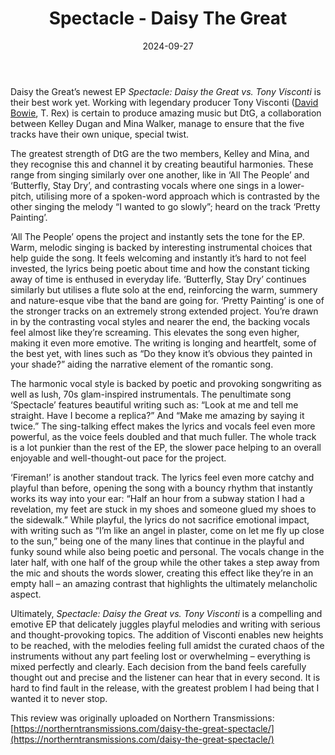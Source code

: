 ﻿---
layout: default
title: Spectacle - Daisy The Great
description:
date: '2024-09-27'
categories:
  - Album
img: https://northerntransmissions.com/wp-content/uploads/2024/09/DTG-Spectacle-COVER-art-300x300.jpg
rating: 9.5
---

Daisy the Great’s newest EP _Spectacle: Daisy the Great vs. Tony Visconti_ is their best work yet. Working with legendary producer Tony Visconti ([David Bowie](https://northerntransmissions.com/blackstar-by-david-bowie/), T. Rex) is certain to produce amazing music but DtG, a collaboration between Kelley Dugan and Mina Walker, manage to ensure that the five tracks have their own unique, special twist.

The greatest strength of DtG are the two members, Kelley and Mina, and they recognise this and channel it by creating beautiful harmonies. These range from singing similarly over one another, like in ‘All The People’ and ‘Butterfly, Stay Dry’, and contrasting vocals where one sings in a lower-pitch, utilising more of a spoken-word approach which is contrasted by the other singing the melody “I wanted to go slowly”; heard on the track ‘Pretty Painting’.

‘All The People’ opens the project and instantly sets the tone for the EP. Warm, melodic singing is backed by interesting instrumental choices that help guide the song. It feels welcoming and instantly it’s hard to not feel invested, the lyrics being poetic about time and how the constant ticking away of time is enthused in everyday life. ‘Butterfly, Stay Dry’ continues similarly but utilises a flute solo at the end, reinforcing the warm, summery and nature-esque vibe that the band are going for. ‘Pretty Painting’ is one of the stronger tracks on an extremely strong extended project. You’re drawn in by the contrasting vocal styles and nearer the end, the backing vocals feel almost like they’re screaming. This elevates the song even higher, making it even more emotive. The writing is longing and heartfelt, some of the best yet, with lines such as “Do they know it’s obvious they painted in your shade?” aiding the narrative element of the romantic song.

The harmonic vocal style is backed by poetic and provoking songwriting as well as lush, 70s glam-inspired instrumentals. The penultimate song ‘Spectacle’ features beautiful writing such as: “Look at me and tell me straight. Have I become a replica?” And “Make me amazing by saying it twice.” The sing-talking effect makes the lyrics and vocals feel even more powerful, as the voice feels doubled and that much fuller. The whole track is a lot punkier than the rest of the EP, the slower pace helping to an overall enjoyable and well-thought-out pace for the project.

‘Fireman!’ is another standout track. The lyrics feel even more catchy and playful than before, opening the song with a bouncy rhythm that instantly works its way into your ear: “Half an hour from a subway station I had a revelation, my feet are stuck in my shoes and someone glued my shoes to the sidewalk.” While playful, the lyrics do not sacrifice emotional impact, with writing such as “I’m like an angel in plaster, come on let me fly up close to the sun,” being one of the many lines that continue in the playful and funky sound while also being poetic and personal. The vocals change in the later half, with one half of the group while the other takes a step away from the mic and shouts the words slower, creating this effect like they’re in an empty hall – an amazing contrast that highlights the ultimately melancholic aspect.

Ultimately, _Spectacle: Daisy the Great vs. Tony Visconti_ is a compelling and emotive EP that delicately juggles playful melodies and writing with serious and thought-provoking topics. The addition of Visconti enables new heights to be reached, with the melodies feeling full amidst the curated chaos of the instruments without any part feeling lost or overwhelming – everything is mixed perfectly and clearly. Each decision from the band feels carefully thought out and precise and the listener can hear that in every second. It is hard to find fault in the release, with the greatest problem I had being that I wanted it to never stop.

This review was originally uploaded on Northern Transmissions: [https://northerntransmissions.com/daisy-the-great-spectacle/](https://northerntransmissions.com/daisy-the-great-spectacle/)
